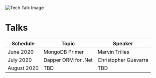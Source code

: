 ![Tech Talk Image](https://www.dropbox.com/s/m5pbz4wefxp1fya/TechTalks.png?raw=1)

# Talks

| Schedule | Topic | Speaker |
| --- | --- | --- |
| June 2020 | MongoDB Primer | Marvin Trilles |
| July 2020 | Dapper ORM for .Net | Christopher Guevarra |
| August 2020 | TBD | TBD |
